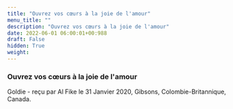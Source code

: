 ```yaml
---
title: "Ouvrez vos cœurs à la joie de l'amour"
menu_title: ""
description: "Ouvrez vos cœurs à la joie de l'amour"
date: 2022-06-01 06:00:01+00:988
draft: False
hidden: True
weight:
---
```

### Ouvrez vos cœurs à la joie de l'amour

Goldie - reçu par Al Fike le 31 Janvier 2020, Gibsons, Colombie-Britannique, Canada.



